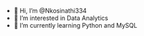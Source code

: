 - 👋 Hi, I’m @Nkosinathi334
- 👀 I’m interested in Data Analytics 
- 🌱 I’m currently learning Python and MySQL 


<!---
Nkosinathi334/Nkosinathi334 is a ✨ special ✨ repository because its `README.md` (this file) appears on your GitHub profile.
You can click the Preview link to take a look at your changes.
--->
